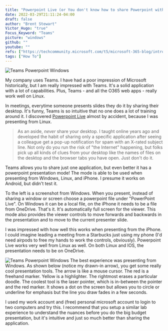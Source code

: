 ```yaml
---
title: "Powerpoint Live (or You don't know how to share Powerpoint with Teams)"
date: 2022-03-29T21:11:24-04:00
draft: false
author: "Brent Stewart"
Victor_Hugo: "true"
Focus_Keyword: "Teams"
picture: "windows"
github: ""
youtube: ""
refs: ["https://techcommunity.microsoft.com/t5/microsoft-365-blog/introducing-powerpoint-live-in-microsoft-teams/ba-p/2140980"]
tags: ["How To"]
---
```

![Teams Powerpoint Windows](/220329_teams1.png#floatsmallleft)

My company uses Teams.  I have had a poor impression of Microsoft historically, but I am really impressed with Teams.  It's a solid application with a lot of capabilities.  Plus, Teams - and all the O365 web apps - really work well on Linux.

In meetings, everytime someone presents slides they do it by sharing their desktop.  It's funny, Teams is so intuitive that no one does a lot of training around it.  I discovered [Powerpoint Live](https://techcommunity.microsoft.com/t5/microsoft-365-blog/introducing-powerpoint-live-in-microsoft-teams/ba-p/2140980) almost by accident, because I was presenting from Linux.

> As an aside, _never_ share your desktop.  I taught online years ago and developed the habit of sharing only a specific application after seeing a colleague get a pop-up notification for spam with an X-rated subject line.  Not only do you run the risk of "the Internet" happening, but folks pick up all kinds of clues from your desktop like the names of files on the desktop and the browser tabs you have open.  Just don't do it.

Teams allows you to share just one application, but even better it has a powerpoint presentation mode!  The mode is able to be used when presenting from Windows, Linux, and iPhone.  I presume it works on Android, but didn't test it.

To the left is a screenshot from Windows.  When you present, instead of sharing a window or screen choose a powerpoint file under "PowerPoint Live".  On Windows it can be a local file, on the iPhone it needs to be a file from OneDrive.  That's it.  It's automatically full screen for the viewer.  This mode also provides the viewer controls to move forwards and backwards in the presentation and to move to the current presenter slide.

I was impressed with how well this works when presenting from the iPhone.  I could imagine leading a meeting from a Starbucks just using my phone (I'd need airpods to free my hands to work the controls, obviously).  Powerpoint Live works very well from Linux as well.  On both Linux and IOS, the presentation needs to be on OneDrive.

![Teams Powerpoint Windows](/220329_teams2.png#floatsmallright)
The best experience was presenting from Windows.  As shown below (notice my drawn-in arrow), you get some really cool presentation tools.  The arrow is like a mouse cursor.  The red is a freehand marker.  Yellow is a highlighter.  The rightmost erases a particular doodle.  The coolest tool is the laser pointer, which is in-between the pointer and the red marker.  It shows a dot on the screen but allows you to circle or underline for emphasis but the line you draw fades in a few seconds.

I used my work account and (free) personal microsoft account to login to two computers and try this.  I recommend that you setup a similar lab experience to understand the nuances before you do the big budget presentation, but it's intuitive and just so much better than sharing the application. 